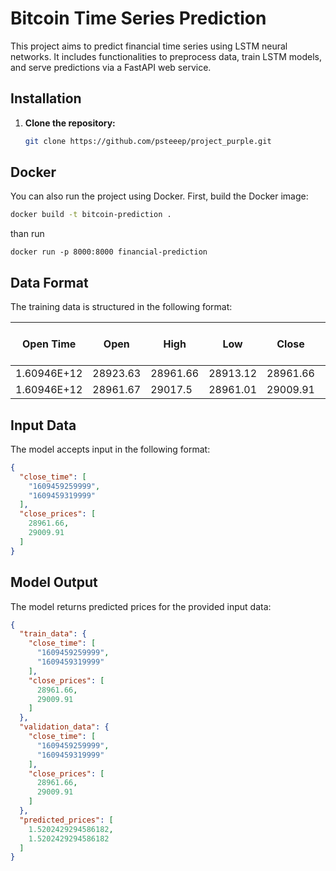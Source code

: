 # Bitcoin Time Series Prediction

This project aims to predict financial time series using LSTM neural networks. It includes functionalities to preprocess data, train LSTM models, and serve predictions via a FastAPI web service.

## Installation

1. **Clone the repository:**
    ```bash
    git clone https://github.com/psteeep/project_purple.git
    ```

## Docker

You can also run the project using Docker. First, build the Docker image:

```bash
docker build -t bitcoin-prediction .
```
than run
```
docker run -p 8000:8000 financial-prediction
```

## Data Format

The training data is structured in the following format:

| Open Time   | Open      | High      | Low       | Close     | Volume    | Close Time | Quote Asset Volume | Number of Trades | Taker buy base asset volume | Taker buy quote asset volume |
|-------------|-----------|-----------|-----------|-----------|-----------|------------|---------------------|------------------|-----------------------------|------------------------------|
| 1.60946E+12 | 28923.63  | 28961.66  | 28913.12  | 28961.66  | 27.457032 | 1.60946E+12 | 794382.044          | 1292             | 16.777195                   | 485390.8268                  |
| 1.60946E+12 | 28961.67  | 29017.5   | 28961.01  | 29009.91  | 58.477501 | 1.60946E+12 | 1695802.897         | 1651             | 33.733818                   | 978176.4682                  |

## Input Data

The model accepts input in the following format:

```json
{
  "close_time": [
    "1609459259999",
    "1609459319999"
  ],
  "close_prices": [
    28961.66,
    29009.91
  ]
}
```

## Model Output

The model returns predicted prices for the provided input data:

```json
{
  "train_data": {
    "close_time": [
      "1609459259999",
      "1609459319999"
    ],
    "close_prices": [
      28961.66,
      29009.91
    ]
  },
  "validation_data": {
    "close_time": [
      "1609459259999",
      "1609459319999"
    ],
    "close_prices": [
      28961.66,
      29009.91
    ]
  },
  "predicted_prices": [
    1.5202429294586182,
    1.5202429294586182
  ]
}
```
